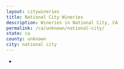 ```yaml
---
layout: citywineries
title: National City Wineries
description: Wineries in National City, CA
permalink: /ca/unknown/national-city/
state: ca
county: unknown
city: national city
---
```

-
